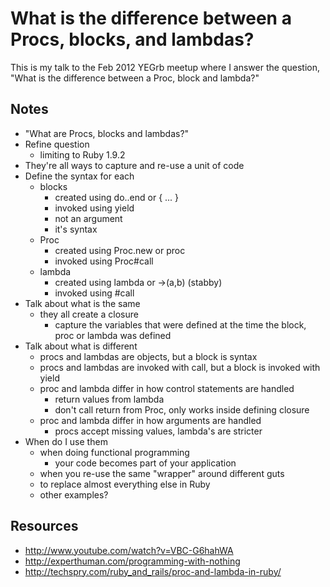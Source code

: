 # What is the difference between a Procs, blocks, and lambdas?

This is my talk to the Feb 2012 YEGrb meetup where I answer the question, "What is the difference between a Proc, block and lambda?"

## Notes

 * "What are Procs, blocks and lambdas?"
 * Refine question
   - limiting to Ruby 1.9.2
 * They're all ways to capture and re-use a unit of code
 * Define the syntax for each
   * blocks
     * created using do..end or { ... }
     * invoked using yield
     * not an argument
     * it's syntax
   * Proc
     * created using Proc.new or proc
     * invoked using Proc#call
   * lambda
     * created using lambda or ->(a,b) (stabby)
     * invoked using #call
 * Talk about what is the same
   * they all create a closure
     - capture the variables that were defined at the time the block, proc or lambda was defined
 * Talk about what is different
   - procs and lambdas are objects, but a block is syntax
   - procs and lambdas are invoked with call, but a block is invoked with yield
   - proc and lambda differ in how control statements are handled
     * return values from lambda
     * don't call return from Proc, only works inside defining closure
   - proc and lambda differ in how arguments are handled
     * procs accept missing values, lambda's are stricter
 * When do I use them
   - when doing functional programming
     - your code becomes part of your application
   - when you re-use the same "wrapper" around different guts
   - to replace almost everything else in Ruby
   - other examples?

## Resources

 * http://www.youtube.com/watch?v=VBC-G6hahWA
 * http://experthuman.com/programming-with-nothing
 * http://techspry.com/ruby_and_rails/proc-and-lambda-in-ruby/
